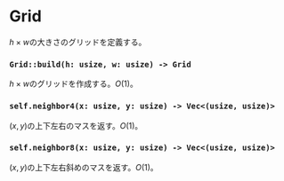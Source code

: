 # Grid
$h \times w$の大きさのグリッドを定義する。

### `Grid::build(h: usize, w: usize) -> Grid`
$h \times w$のグリッドを作成する。$O(1)$。

### `self.neighbor4(x: usize, y: usize) -> Vec<(usize, usize)>`
$(x, y)$の上下左右のマスを返す。$O(1)$。

### `self.neighbor8(x: usize, y: usize) -> Vec<(usize, usize)>`
$(x, y)$の上下左右斜めのマスを返す。$O(1)$。